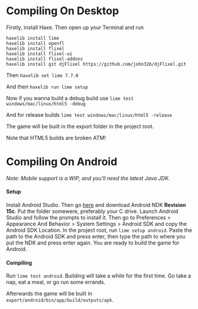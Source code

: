 # Compiling On Desktop
Firstly, install Haxe. Then open up your Terminal and run
```
haxelib install lime
haxelib install openfl
haxelib install flixel
haxelib install flixel-ui
haxelib install flixel-addons
haxelib install git djFlixel https://github.com/john32b/djFlixel.git
```
Then
```haxelib set lime 7.7.0```

And then
```haxelib run lime setup```

Now if you wanna build a debug build use
```lime test windows/mac/linux/html5 -debug```

And for release builds
```lime test windows/mac/linux/html5 -release```

The game will be built in the export folder in the project root.

Note that HTML5 builds are broken ATM!

# Compiling On Android
*Note: Mobile support is a WIP, and you'll need the latest Java JDK.*

#### Setup
Install Android Studio. Then go [here](https://developer.android.com/ndk/downloads/older_releases) and download Android NDK **Revision 15c**. Put the folder somewere, preferably your C drive.
Launch Android Studio and follow the prompts to install it. Then go to Preferences > Appearance And Behavior > System Settings > Android SDK and copy the Android SDK Location.
In the project root, run ```lime setup android```. Paste the path to the Android SDK and press enter, then type the path to where you put the NDK and press enter again.
You are ready to build the game for Android.

#### Compiling
Run ```lime test android```. Building will take a while for the first time. Go take a nap, eat a meal, or go run some errands.

Afterwards the game will be built in ```export/android/bin/app/build/outputs/apk```.
